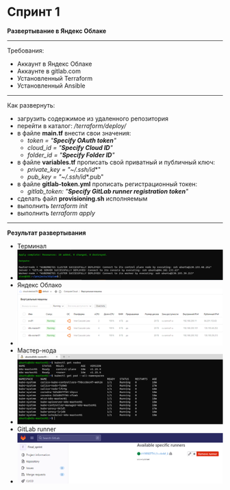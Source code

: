 # Спринт 1
**Развертывание в Яндекс Облаке**
___
Требования:
- Аккаунт в Яндекс Облаке
- Аккаунте в gitlab.com
- Установленный Terraform
- Установленный Ansible
___
Как развернуть:
- загрузить содержимое из удаленного репозитория
- перейти в каталог: _/terraform/deploy/_
- в файле **main.tf** внести свои значения:  
  - _token     = "***Specify OAuth token***"_
  - _cloud_id  = "***Specify Cloud ID***"_
  - _folder_id = "***Specify Folder ID***"_
- в файле **variables.tf** прописать свой приватный и публичный ключ:
  - _private_key = "~/.ssh/id_*"
  - _pub_key     = "~/.ssh/id_*.pub"
- в файле **gitlab-token.yml** прописать регистрационный токен:
  - _gitlab_token: "***Specify GitLab runner registration token***"_
- сделать файл **provisioning.sh** исполняемым
- выполнить _terraform init_
- выполнить _terraform apply_
___
**Результат развертывания**
- Терминал
- ![k8s_terraform_deploy](./images/k8s_deploy_term.PNG)
- Яндекс Облако
- ![k8s_cloud_deploy](./images/k8s_deploy_cloud.PNG)
- Мастер-нода
- ![k8s_term_master](./images/k8s_term_master.PNG)
- GitLab runner
- ![gitlab_runner](./images/gitlab_runner.PNG)
